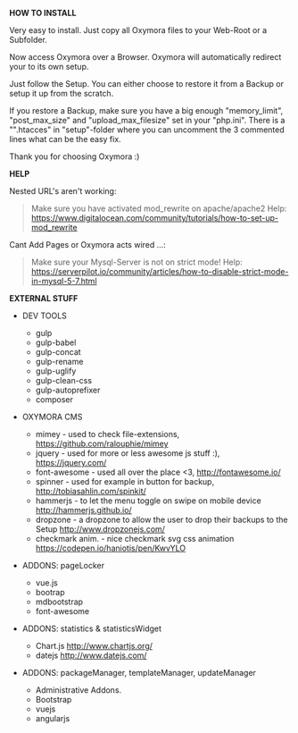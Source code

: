 **HOW TO INSTALL**

Very easy to install. Just copy all Oxymora
files to your Web-Root or a Subfolder.

Now access Oxymora over a Browser. Oxymora
will automatically redirect your to its
own setup.

Just follow the Setup. You can either choose
to restore it from a Backup or setup it up
from the scratch.

If you restore a Backup, make sure you have
a big enough "memory_limit", "post_max_size"
and "upload_max_filesize" set in your
"php.ini". There is a "".htacces"
in "setup"-folder where you can uncomment
the 3 commented lines what can be the easy
fix.

Thank you for choosing Oxymora :)

**HELP**

Nested URL's aren't working:
> Make sure you have activated mod_rewrite on apache/apache2
>Help: https://www.digitalocean.com/community/tutorials/how-to-set-up-mod_rewrite


Cant Add Pages or Oxymora acts wired ...:
> Make sure your Mysql-Server is not on strict mode!
>Help: https://serverpilot.io/community/articles/how-to-disable-strict-mode-in-mysql-5-7.html



**EXTERNAL STUFF** 

- DEV TOOLS
  - gulp
  - gulp-babel
  - gulp-concat
  - gulp-rename
  - gulp-uglify
  - gulp-clean-css
  - gulp-autoprefixer
  - composer

- OXYMORA CMS
  - mimey           - used to check file-extensions, https://github.com/ralouphie/mimey
  - jquery          - used for more or less awesome js stuff :), https://jquery.com/
  - font-awesome    - used all over the place <3, http://fontawesome.io/
  - spinner         - used for example in button for backup, http://tobiasahlin.com/spinkit/
  - hammerjs        - to let the menu toggle on swipe on mobile device http://hammerjs.github.io/
  - dropzone        - a dropzone to allow the user to drop their backups to the Setup http://www.dropzonejs.com/
  - checkmark anim. - nice checkmark svg css animation https://codepen.io/haniotis/pen/KwvYLO

- ADDONS: pageLocker
  - vue.js
  - bootrap
  - mdbootstrap
  - font-awesome

- ADDONS: statistics & statisticsWidget
  - Chart.js http://www.chartjs.org/
  - datejs http://www.datejs.com/

- ADDONS: packageManager, templateManager, updateManager
  - Administrative Addons.
  - Bootstrap
  - vuejs
  - angularjs
